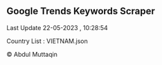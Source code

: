 

## Google Trends Keywords Scraper 
 
Last Update 22-05-2023 , 10:28:54

Country List :
VIETNAM.json



© Abdul Muttaqin 
